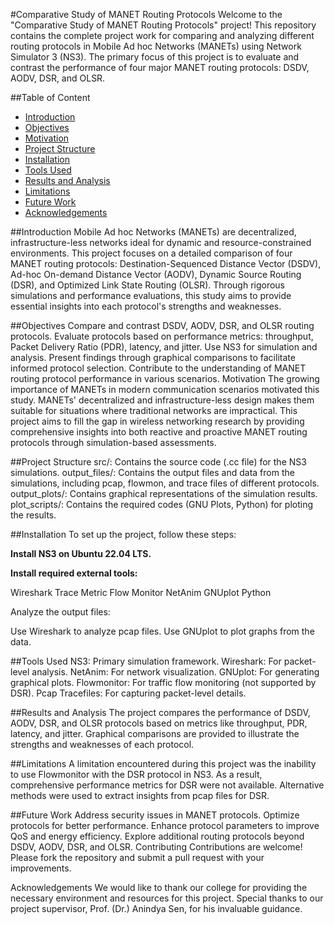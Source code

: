 #Comparative Study of MANET Routing Protocols
Welcome to the "Comparative Study of MANET Routing Protocols" project! This repository contains the complete project work for comparing and analyzing different routing protocols in Mobile Ad hoc Networks (MANETs) using Network Simulator 3 (NS3). The primary focus of this project is to evaluate and contrast the performance of four major MANET routing protocols: DSDV, AODV, DSR, and OLSR.

##Table of Content
- [Introduction](#introduction)
- [Objectives](#objectives)
- [Motivation](#motivation)
- [Project Structure](#project-structure)
- [Installation](#installation)
- [Tools Used](#tools-used)
- [Results and Analysis](#results-and-analysis)
- [Limitations](#limitations)
- [Future Work](#future-work)
- [Acknowledgements](#acknowledgements)

##Introduction
Mobile Ad hoc Networks (MANETs) are decentralized, infrastructure-less networks ideal for dynamic and resource-constrained environments. This project focuses on a detailed comparison of four MANET routing protocols: Destination-Sequenced Distance Vector (DSDV), Ad-hoc On-demand Distance Vector (AODV), Dynamic Source Routing (DSR), and Optimized Link State Routing (OLSR). Through rigorous simulations and performance evaluations, this study aims to provide essential insights into each protocol's strengths and weaknesses.

##Objectives
Compare and contrast DSDV, AODV, DSR, and OLSR routing protocols.
Evaluate protocols based on performance metrics: throughput, Packet Delivery Ratio (PDR), latency, and jitter.
Use NS3 for simulation and analysis.
Present findings through graphical comparisons to facilitate informed protocol selection.
Contribute to the understanding of MANET routing protocol performance in various scenarios.
Motivation
The growing importance of MANETs in modern communication scenarios motivated this study. MANETs' decentralized and infrastructure-less design makes them suitable for situations where traditional networks are impractical. This project aims to fill the gap in wireless networking research by providing comprehensive insights into both reactive and proactive MANET routing protocols through simulation-based assessments.

##Project Structure
src/: Contains the source code (.cc file) for the NS3 simulations.
output_files/: Contains the output files and data from the simulations, including pcap, flowmon, and trace files of different protocols.
output_plots/: Contains graphical representations of the simulation results.
plot_scripts/: Contains the required codes (GNU Plots, Python) for ploting the results.

##Installation
To set up the project, follow these steps:

**Install NS3 on Ubuntu 22.04 LTS.**

**Install required external tools:**

Wireshark
Trace Metric
Flow Monitor
NetAnim
GNUplot
Python

Analyze the output files:

Use Wireshark to analyze pcap files.
Use GNUplot to plot graphs from the data.

##Tools Used
NS3: Primary simulation framework.
Wireshark: For packet-level analysis.
NetAnim: For network visualization.
GNUplot: For generating graphical plots.
Flowmonitor: For traffic flow monitoring (not supported by DSR).
Pcap Tracefiles: For capturing packet-level details.

##Results and Analysis
The project compares the performance of DSDV, AODV, DSR, and OLSR protocols based on metrics like throughput, PDR, latency, and jitter. Graphical comparisons are provided to illustrate the strengths and weaknesses of each protocol.

##Limitations
A limitation encountered during this project was the inability to use Flowmonitor with the DSR protocol in NS3. As a result, comprehensive performance metrics for DSR were not available. Alternative methods were used to extract insights from pcap files for DSR.

##Future Work
Address security issues in MANET protocols.
Optimize protocols for better performance.
Enhance protocol parameters to improve QoS and energy efficiency.
Explore additional routing protocols beyond DSDV, AODV, DSR, and OLSR.
Contributing
Contributions are welcome! Please fork the repository and submit a pull request with your improvements.

Acknowledgements
We would like to thank our college for providing the necessary environment and resources for this project. Special thanks to our project supervisor, Prof. (Dr.) Anindya Sen, for his invaluable guidance.